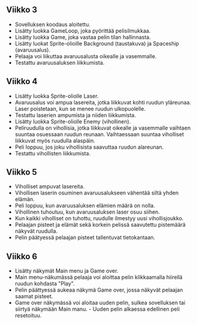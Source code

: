 ## Viikko 3

- Sovelluksen koodaus aloitettu.
- Lisätty luokka GameLoop, joka pyörittää pelisilmukkaa.
- Lisätty luokka Game, joka vastaa pelin tilan hallinnasta.
- Lisätty luokat Sprite-olioille Background (taustakuva) ja Spaceship (avaruusalus).
- Pelaaja voi liikuttaa avaruusalusta oikealle ja vasemmalle.
- Testattu avaruusaluksen liikkumista.

## Viikko 4

- Lisätty luokka Sprite-oliolle Laser.
- Avaruusalus voi ampua lasereita, jotka liikkuvat kohti ruudun yläreunaa. Laser poistetaan, kun se menee ruudun ulkopuolelle.
- Testattu laserien ampumista ja niiden liikkumista.
- Lisätty luokka Sprite-oliolle Enemy (vihollinen).
- Peliruudulla on vihollisia, jotka liikkuvat oikealle ja vasemmalle vaihtaen suuntaa osuessaan ruudun reunaan. Vaihtaessaan suuntaa viholliset liikkuvat myös ruudulla alaspäin.
- Peli loppuu, jos joku vihollisista saavuttaa ruudun alareunan.
- Testattu vihollisten liikkumista. 

## Viikko 5

- Viholliset ampuvat lasereita.
- Vihollisen laserin osuminen avaruusalukseen vähentää siltä yhden elämän.
- Peli loppuu, kun avaruusaluksen elämien määrä on nolla.
- Vihollinen tuhoutuu, kun avaruusaluksen laser osuu siihen.
- Kun kaikki viholliset on tuhottu, ruudulle ilmestyy uusi vihollisjoukko.
- Pelaajan pisteet ja elämät sekä korkein pelissä saavutettu pistemäärä näkyvät ruudulla.
- Pelin päätyessä pelaajan pisteet tallentuvat tietokantaan.

## Viikko 6
- Lisätty näkymät Main menu ja Game over.
- Main menu-näkumässä pelaaja voi aloittaa pelin klikkaamalla hiirellä ruudun kohdasta "Play".
- Pelin päättyessä aukeaa näkymä Game over, jossa näkyvät pelaajan saamat pisteet.
- Game over näkymässä voi aloitaa uuden pelin, sulkea sovelluksen tai siirtyä näkymään Main manu.
- Uuden pelin alkaessa edellinen peli resetoituu.
